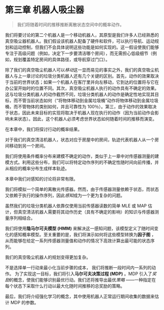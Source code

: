 # 第三章 机器人吸尘器

> 我们将随着时间的推移推断离散状态空间中的概率动作。

我们将要讨论的第二个机器人是一个移动机器人，其原型是我们许多人已经熟悉的真空吸尘器机器人。我们假设该机器人配备了硬件和软件，可以执行导航、运动规划和运动控制，但我们不会具体说明这些功能是如何实现的。这一假设使我们能够专注于高级问题（例如，决定下一步要清洁哪个房间），而无需担心低级细节（例如，规划覆盖特定房间的具体路径，或导航穿过门口）。

除了我们的真空吸尘机器人可&#x4EE5;_&#x79FB;&#x52A8;_&#x8FD9;一显而易见的事实之外，我们的真空吸尘机器人与上一章讨论的垃圾分类机器人还有几个关键的区别。首先，动作的效果取决于当前的世界状态；如果一个机器人在客厅里并向左移动，它到达的位置将与它在办公室开始时的位置不同。其次，真空吸尘机器人执行的动作具有不确定的效果。这与垃圾分类机器人的动作截然不同，垃圾分类机器人的动作是确定性地实现其目标，而不管当前状态如何（“将物体移动到金属垃圾桶”动作将物体移动到金属垃圾桶，而不管物体的类别如何，并且可靠性为 100％）。第三，由于动作的效果取决于状态，因此未来目标的实现将取决于机器人现在执行的动作（因为当前动作会影响未来状态）。因此，这个机器人必须考虑世界状态如何随着时间的推移而演变。

在本章中，我们将探讨行动的概率结果。

对于我们的真空清洁机器人，状态对应于房屋中的房间，轨迹代表机器人从一个房间移动到另一个房间。

我们将使用条件概率分布来建模不确定的动作，类似于上一章中对传感器测量的建模方式。利用这些分布，我们可以将特定动作序列的不确定性随时间向前传播，并从相应的概率分布生成样本轨迹。

本章中我们对感知的讨论将非常有限。

我们将模拟一个简单的离散光传感器。然而，由于传感器测量依赖于状态，而状态又依赖于执行的操作序列，因&#x6B64;_&#x611F;&#x77E5;_&#x6210;为一个更为复杂的问题。

虽然我们的垃圾分类机器人依靠仅使用当前传感器读数的简单 MLE 或 MAP 估计，但真空清洁机器人需要将其动作历史（具有不确定的影响）的知识与传感器测量序列相结合。

我们将使用**隐马尔可夫模型 (HMM)** 来解决这一感知问题，该模型定义了随时间变化的感知概率模型。至关重要的是，我们将演示如何将这些模型转换为**因子图** ，从而能够在给定一系列传感器测量值和动作的情况下高效计算出最可能的状态序列。

我们的真空吸尘机器人的规划变得更加复杂。

不是选择单一行动来最小化当前步骤的成本， 我们将推断一段时间内一系列的动作。 为了实现这一目标，我们将引入**马尔可夫决策过程 (MDP)** 。MDP 引入&#x4E86;_&#x5956;&#x52B1;_&#x7684;概念，使我们能够识别最优行动。我们还将推导出最&#x4F18;_&#x7B56;略_ ——一种指定在每个状态下采取什么行动以最大化随时间推移的总奖励的策略。

最后，我们将介绍强化学习的概念，其中使用机器人正常运行期间收集的数据来估计 MDP 的参数。
